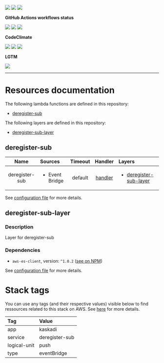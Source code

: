 ![](https://img.shields.io/github/package-json/v/kaskadi/auto-deregister-sub)
![](https://img.shields.io/badge/code--style-standard-blue)
![](https://img.shields.io/github/license/kaskadi/auto-deregister-sub?color=blue)

**GitHub Actions workflows status**

[![](https://img.shields.io/github/workflow/status/kaskadi/auto-deregister-sub/deploy?label=deployed&logo=Amazon%20AWS)](https://github.com/kaskadi/auto-deregister-sub/actions?query=workflow%3Adeploy)
[![](https://img.shields.io/github/workflow/status/kaskadi/auto-deregister-sub/build?label=build&logo=mocha)](https://github.com/kaskadi/auto-deregister-sub/actions?query=workflow%3Abuild)
[![](https://img.shields.io/github/workflow/status/kaskadi/auto-deregister-sub/syntax-check?label=syntax-check&logo=serverless)](https://github.com/kaskadi/auto-deregister-sub/actions?query=workflow%3Asyntax-check)

**CodeClimate**

[![](https://img.shields.io/codeclimate/maintainability/kaskadi/auto-deregister-sub?label=maintainability&logo=Code%20Climate)](https://codeclimate.com/github/kaskadi/auto-deregister-sub)
[![](https://img.shields.io/codeclimate/tech-debt/kaskadi/auto-deregister-sub?label=technical%20debt&logo=Code%20Climate)](https://codeclimate.com/github/kaskadi/auto-deregister-sub)
[![](https://img.shields.io/codeclimate/coverage/kaskadi/auto-deregister-sub?label=test%20coverage&logo=Code%20Climate)](https://codeclimate.com/github/kaskadi/auto-deregister-sub)

**LGTM**

[![](https://img.shields.io/lgtm/grade/javascript/github/kaskadi/auto-deregister-sub?label=code%20quality&logo=LGTM)](https://lgtm.com/projects/g/kaskadi/auto-deregister-sub/?mode=list&logo=LGTM)

<!-- You can add badges inside of this section if you'd like -->

****

<!-- automatically generated documentation will be placed in here -->
# Resources documentation

The following lambda functions are defined in this repository:
- [deregister-sub](#deregister-sub)

The following layers are defined in this repository:
- [deregister-sub-layer](#deregister-sub-layer)

## deregister-sub <a name="deregister-sub"></a>

|      Name      | Sources                        | Timeout |             Handler            | Layers                                                          |
| :------------: | :----------------------------- | :-----: | :----------------------------: | :-------------------------------------------------------------- |
| deregister-sub | <ul><li>Event Bridge</li></ul> | default | [handler](./deregister-sub.js) | <ul><li>[deregister-sub-layer](#deregister-sub-layer)</li></ul> |

See [configuration file](./serverless.yml) for more details.

## deregister-sub-layer <a name="deregister-sub-layer"></a>

### Description

Layer for deregister-sub

### Dependencies

- `aws-es-client`, version: `^1.0.2` ([see on NPM](https://www.npmjs.com/package/aws-es-client))

See [configuration file](./serverless.yml) for more details.

# Stack tags

You can use any tags (and their respective values) visible below to find ressources related to this stack on AWS. See [here](https://docs.amazonaws.cn/en_us/AWSCloudFormation/latest/UserGuide/aws-properties-resource-tags.html) for more details.

| Tag          | Value          |
| :----------- | :------------- |
| app          | kaskadi        |
| service      | deregister-sub |
| logical-unit | push           |
| type         | eventBridge    |
<!-- automatically generated documentation will be placed in here -->

<!-- You can customize this template as you'd like! -->
